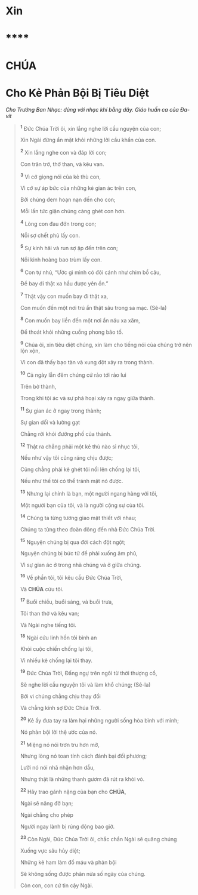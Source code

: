 # Xin

# \*\*\*\*

# CHÚA

# Cho Kẻ Phản Bội Bị Tiêu Diệt

_Cho Trưởng Ban Nhạc: dùng với nhạc khí bằng dây. Giáo huấn ca của Đa-vít_

> <sup><b>1</b></sup> Đức Chúa Trời ôi, xin lắng nghe lời cầu nguyện của con;
>
> Xin Ngài đừng ẩn mặt khỏi những lời cầu khẩn của con.
>
> <sup><b>2</b></sup> Xin lắng nghe con và đáp lời con;
>
> Con trăn trở, thở than, và kêu van.
>
> <sup><b>3</b></sup> Vì cớ giọng nói của kẻ thù con,
>
> Vì cớ sự áp bức của những kẻ gian ác trên con,
>
> Bởi chúng đem hoạn nạn đến cho con;
>
> Mỗi lần tức giận chúng càng ghét con hơn.
>
> <sup><b>4</b></sup> Lòng con đau đớn trong con;
>
> Nỗi sợ chết phủ lấy con.
>
> <sup><b>5</b></sup> Sự kinh hãi và run sợ ập đến trên con;
>
> Nỗi kinh hoàng bao trùm lấy con.
>
> <sup><b>6</b></sup> Con tự nhủ, “Ước gì mình có đôi cánh như chim bồ câu,
>
> Để bay đi thật xa hầu được yên ổn.”
>
> <sup><b>7</b></sup> Thật vậy con muốn bay đi thật xa,
>
> Con muốn đến một nơi trú ẩn thật sâu trong sa mạc. (Sê-la)
>
> <sup><b>8</b></sup> Con muốn bay liền đến một nơi ẩn náu xa xăm,
>
> Để thoát khỏi những cuồng phong bão tố.
>
> <sup><b>9</b></sup> Chúa ôi, xin tiêu diệt chúng, xin làm cho tiếng nói của chúng trở nên lộn xộn,
>
> Vì con đã thấy bạo tàn và xung đột xảy ra trong thành.
>
> <sup><b>10</b></sup> Cả ngày lẫn đêm chúng cứ rảo tới rảo lui
>
> Trên bờ thành,
>
> Trong khi tội ác và sự phá hoại xảy ra ngay giữa thành.
>
> <sup><b>11</b></sup> Sự gian ác ở ngay trong thành;
>
> Sự gian dối và lường gạt
>
> Chẳng rời khỏi đường phố của thành.
>
> <sup><b>12</b></sup> Thật ra chẳng phải một kẻ thù nào sỉ nhục tôi,
>
> Nếu như vậy tôi cũng ráng chịu được;
>
> Cũng chẳng phải kẻ ghét tôi nổi lên chống lại tôi,
>
> Nếu như thế tôi có thể tránh mặt nó được.
>
> <sup><b>13</b></sup> Nhưng lại chính là bạn, một người ngang hàng với tôi,
>
> Một người bạn của tôi, và là người cộng sự của tôi.
>
> <sup><b>14</b></sup> Chúng ta từng tương giao mật thiết với nhau;
>
> Chúng ta từng theo đoàn đông đến nhà Đức Chúa Trời.
>
> <sup><b>15</b></sup> Nguyện chúng bị qua đời cách đột ngột;
>
> Nguyện chúng bị bức tử để phải xuống âm phủ,
>
> Vì sự gian ác ở trong nhà chúng và ở giữa chúng.
>
> <sup><b>16</b></sup> Về phần tôi, tôi kêu cầu Đức Chúa Trời,
>
> Và **CHÚA** cứu tôi.
>
> <sup><b>17</b></sup> Buổi chiều, buổi sáng, và buổi trưa,
>
> Tôi than thở và kêu van;
>
> Và Ngài nghe tiếng tôi.
>
> <sup><b>18</b></sup> Ngài cứu linh hồn tôi bình an
>
> Khỏi cuộc chiến chống lại tôi,
>
> Vì nhiều kẻ chống lại tôi thay.
>
> <sup><b>19</b></sup> Đức Chúa Trời, Đấng ngự trên ngôi từ thời thượng cổ,
>
> Sẽ nghe lời cầu nguyện tôi và làm khổ chúng; (Sê-la)
>
> Bởi vì chúng chẳng chịu thay đổi
>
> Và chẳng kính sợ Đức Chúa Trời.
>
> <sup><b>20</b></sup> Kẻ ấy đưa tay ra làm hại những người sống hòa bình với mình;
>
> Nó phản bội lời thệ ước của nó.
>
> <sup><b>21</b></sup> Miệng nó nói trơn tru hơn mỡ,
>
> Nhưng lòng nó toan tính cách đánh bại đối phương;
>
> Lưỡi nó nói nhã nhặn hơn dầu,
>
> Nhưng thật là những thanh gươm đã rút ra khỏi vỏ.
>
> <sup><b>22</b></sup> Hãy trao gánh nặng của bạn cho **CHÚA**,
>
> Ngài sẽ nâng đỡ bạn;
>
> Ngài chẳng cho phép
>
> Người ngay lành bị rúng động bao giờ.
>
> <sup><b>23</b></sup> Còn Ngài, Đức Chúa Trời ôi, chắc chắn Ngài sẽ quăng chúng
>
> Xuống vực sâu hủy diệt;
>
> Những kẻ ham làm đổ máu và phản bội
>
> Sẽ không sống được phân nửa số ngày của chúng.
>
> Còn con, con cứ tin cậy Ngài.
